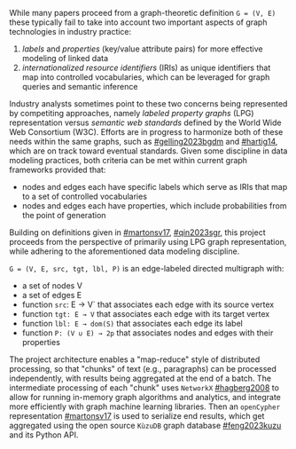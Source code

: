 While many papers proceed from a graph-theoretic definition `G = (V, E)` these typically fail to take into account two important aspects of graph technologies in industry practice:

  1. _labels_ and _properties_ (key/value attribute pairs) for more effective modeling of linked data
  2. _internationalized resource identifiers_ (IRIs) as unique identifiers that map into controlled vocabularies, which can be leveraged for graph queries and semantic inference

Industry analysts sometimes point to these two concerns being represented by competiting approaches, namely 
_labeled property graphs_ (LPG) representation versus
_semantic web standards_ defined by the World Wide Web Consortium (W3C).
Efforts are in progress to harmonize both of these needs within the same graphs, such as
[#gelling2023bgdm](biblio.md#gelling2023bgdm) and [#hartig14](biblio.md#hartig14), which are on track toward eventual standards.
Given some discipline in data modeling practices, both criteria can be met within current graph frameworks provided that:

  * nodes and edges each have specific labels which serve as IRIs that map to a set of controlled vocabularies
  * nodes and edges each have properties, which include probabilities from the point of generation

Building on definitions given in [#martonsv17](biblio.md#martonsv17), [#qin2023sgr](biblio.md#qin2023sgr), this project proceeds from the perspective of primarily using LPG graph representation, while adhering to the aforementioned data modeling discipline.

`G = (V, E, src, tgt, lbl, P)` is an edge-labeled directed multigraph with:

  - a set of nodes V
  - a set of edges E
  - function `src`: E → V` that associates each edge with its source vertex
  - function `tgt: E → V` that associates each edge with its target vertex
  - function `lbl: E → dom(S)` that associates each edge its label
  - function `P: (V ∪ E) → 2p` that associates nodes and edges with their properties

The project architecture enables a "map-reduce" style of distributed processing, so that "chunks" of text (e.g., paragraphs) can be processed independently, with results being aggregated at the end of a batch.
The intermediate processing of each "chunk" uses `NetworkX` [#hagberg2008](biblio.md#hagberg2008) to allow for running in-memory graph algorithms and analytics, and integrate more efficiently with graph machine learning libraries.
Then an `openCypher` representation [#martonsv17](biblio.md#martonsv17) is used to serialize end results, which get aggregated using the open source `KùzuDB` graph database [#feng2023kuzu](biblio.md#feng2023kuzu) and its Python API.
